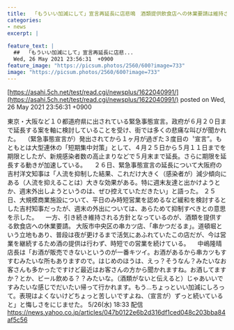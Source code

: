 ```yaml
---
title:  「もういい加減にして」宣言再延長に店悲鳴　酒類提供飲食店への休業要請は維持される方針　大阪府  
categories:
- news
excerpt: |
  
feature_text: |
  ##  「もういい加減にして」宣言再延長に店悲...
  Wed, 26 May 2021 23:56:31  +0900
feature_image: "https://picsum.photos/2560/600?image=733"
image: "https://picsum.photos/2560/600?image=733"
---
```


[https://asahi.5ch.net/test/read.cgi/newsplus/1622040991/](https://asahi.5ch.net/test/read.cgi/newsplus/1622040991/)
posted on Wed, 26 May 2021 23:56:31  +0900

<!--more-->

東京・大阪など１０都道府県に出されている緊急事態宣言。政府が６月２０日まで延長する案を軸に検討していることを受け、街では多くの悲痛な叫びが聞かれた。 　（緊急事態宣言が）発出されてから１ヶ月が過ぎた３度目の〝宣言”。もともとは大型連休の「短期集中対策」として、４月２５日から５月１１日までを期限としたが、新規感染者数の高止まりなどで５月末まで延長。さらに期限を延長する動きが加速している。 　２６日、緊急事態宣言の延長について大阪府の吉村洋文知事は「人流を抑制した結果、これだけ大きく（感染者が）減少傾向にある（人流を抑えることは）大きな効果がある。特に週末友達と出かけようとか、週末外出しようというのは、ぜひ控えていただきたい」と語った。 ２５日、大規模商業施設について、平日のみ時短営業を認めるなど緩和を検討するとした吉村知事だったが、週末の外出については、あらためて抑制すべきとの意思を示した。 　一方、引き続き維持される方針となっているのが、酒類を提供する飲食店への休業要請。 大阪市中央区の串カツ店、「串かつだるま」。道頓堀という立地もあり、普段は夜が更けるまで活気にあふれていたこの店だが、今は営業を継続するため酒の提供は行わず、時短での営業を続けている。 　中嶋隆晴店長は「お酒が販売できないというのが一番キツイ。お酒があるから串カツもすすむみたいな所もありますので。はじめのほうは、えっ？そうなん？みたいなお客さんも多かったですけど最近はお客さんの方から聞かれますね。お酒してますか？とか、ビール飲める？？みたいな。（酒類がないと伝えると）じゃあいいですみたいな感じでだいたい帰って行かれます。もう…ちょっといい加減にしろって。表現はよくないけどちょっと苦しいですよね、（宣言が）ずっと続いていると」と悔しさをにじませた。 5/26(水) 18:33 配信 https://news.yahoo.co.jp/articles/047b0122e6b2d316df1ced048c203bba84af5c56
